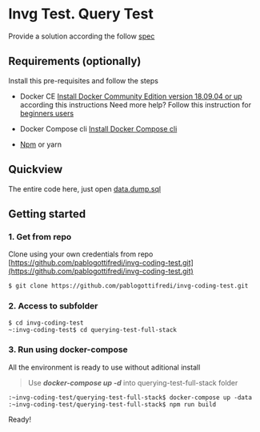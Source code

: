# Invg Test. Query Test

Provide a solution according the follow  [spec](https://github.com/pablogottifredi/invg-coding-test/blob/master/spec-querying-test-full-stack.md)

## Requirements (optionally)

Install this pre-requisites and follow the steps

-   Docker CE  [Install Docker Community Edition version 18.09.04 or up](https://docs.docker.com/install/linux/docker-ce/ubuntu/)  according this instructions Need more help? Follow this instruction for  [beginners users](https://github.com/pablogottifredi/invg-coding-test/blob/master/docker-beginner-install.md)
    
-   Docker Compose cli  [Install Docker Compose cli](https://docs.docker.com/compose/install/)

-   [Npm](https://www.npmjs.com/get-npm) or yarn

## Quickview
The entire code here, just open [data.dump.sql](https://github.com/pablogottifredi/invg-coding-test/tree/master/querying-test-full-stack/blob/master/data.dump.sql)

## Getting started

### 1. Get from repo
Clone using your own credentials from repo  [https://github.com/pablogottifredi/invg-coding-test.git](https://github.com/pablogottifredi/invg-coding-test.git)

```
$ git clone https://github.com/pablogottifredi/invg-coding-test.git

```

### 2. Access to subfolder

```
$ cd invg-coding-test
~:invg-coding-test$ cd querying-test-full-stack

```

### 3. Run using docker-compose

All the environment is ready to use without aditional install

> Use  _**docker-compose up -d**_  into querying-test-full-stack folder

```
:~invg-coding-test/querying-test-full-stack$ docker-compose up -data
:~invg-coding-test/querying-test-full-stack$ npm run build 

```

Ready!